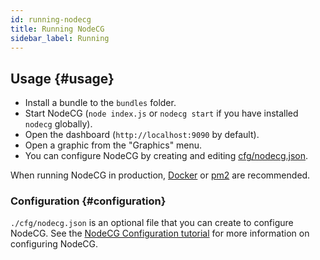 ```yaml
---
id: running-nodecg
title: Running NodeCG
sidebar_label: Running
---
```


## Usage {#usage}

- Install a bundle to the `bundles` folder.
- Start NodeCG (`node index.js` or `nodecg start` if you have installed `nodecg` globally).
- Open the dashboard (`http://localhost:9090` by default).
- Open a graphic from the "Graphics" menu.
- You can configure NodeCG by creating and editing [cfg/nodecg.json](/docs/nodecg-configuration).

When running NodeCG in production, [Docker](https://www.docker.com/) or [pm2](https://github.com/Unitech/pm2) are recommended.

### Configuration {#configuration}

`./cfg/nodecg.json` is an optional file that you can create to configure NodeCG.
See the [NodeCG Configuration tutorial](/docs/nodecg-configuration) for more information on configuring NodeCG.
